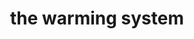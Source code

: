 ---
title: the warming system
product_type: hoodie
is_women: 
is_men: 
is_unisex: true
original_price: $35
sale_price:
color: black
sizes:
- size: "xxxs"
  stock: 1
- size: "xxs"
  stock: 6
- size: "xs"
  stock: 0
- size: "s"
  stock: 4
- size: "m"
  stock: 5
- size: "l"
  stock: 0
- size: "xl"
  stock: 0
- size: "xxl"
  stock: 2
- size: "xxxl"
  stock: 1

img: "1-the-sykstem-hoodie-black.png"
main_alt: the classic the-sykstem hoodie with our logo turned on its side
description: This is the classic company hoodie.
material: "100% bamboo"
---